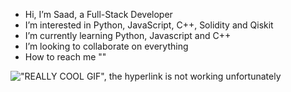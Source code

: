 - Hi, I’m Saad, a Full-Stack Developer
- I’m interested in Python, JavaScript, C++, Solidity and Qiskit
- I’m currently learning Python, Javascript and C++
- I’m looking to collaborate on everything
- How to reach me ""

!["REALLY COOL GIF", the hyperlink is not working unfortunately](https://media.giphy.com/media/l3q2JCu9lep6dAmyY/giphy.gif)

